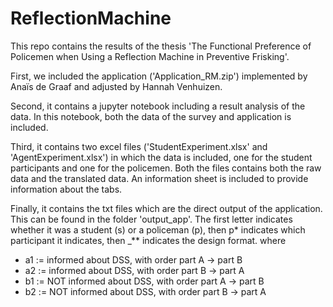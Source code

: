 # ReflectionMachine

This repo contains the results of the thesis 'The Functional Preference of Policemen when Using a Reflection Machine in Preventive Frisking'.

First, we included the application ('Application_RM.zip') implemented by Anaïs de Graaf and adjusted by Hannah Venhuizen.

Second, it contains a jupyter notebook including a result analysis of the data. In this notebook, both the data of the survey and application is included.

Third, it contains two excel files ('StudentExperiment.xlsx' and 'AgentExperiment.xlsx') in which the data is included, one for the student participants and one for the policemen.
Both the files contains both the raw data and the translated data. An information sheet is included to provide information about the tabs.

Finally, it contains the txt files which are the direct output of the application.
This can be found in the folder 'output_app'. The first letter indicates whether it was a student (s) or a policeman (p), then p* indicates which participant it indicates, then _** indicates the design format.
	where 
<ul>
  <li>a1 := informed about DSS, with order part A -> part B</li>
  <li>a2 := informed about DSS, with order part B -> part A</li>
  <li>b1 := NOT informed about DSS, with order part A -> part B</li>
  <li>b2 := NOT informed about DSS, with order part B -> part A</li>
</ul>